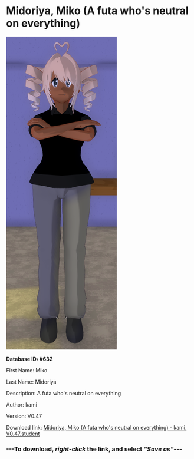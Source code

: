 # Midoriya, Miko (A futa who's neutral on everything)

<img src="https://raw.githubusercontent.com/Arbiter1223/Daigaku-Gurashi-Custom-Students/master/Students/Files/Midoriya%2C%20Miko%20(A%20futa%20who's%20neutral%20on%20everything).png" title="Midoriya, Miko (A futa who's neutral on everything) - kami, V0.47">

**Database ID: #632**

First Name: Miko

Last Name: Midoriya

Description: A futa who's neutral on everything

Author: kami

Version: V0.47

Download link: <a href="https://raw.githubusercontent.com/Arbiter1223/Daigaku-Gurashi-Custom-Students/master/Students/Files/Midoriya%2C%20Miko%20(A%20futa%20who's%20neutral%20on%20everything)%20-%20kami%2C%20V0.47.student">Midoriya, Miko (A futa who's neutral on everything) - kami, V0.47.student</a>

### ---**To download, _right-click_ the link, and select _"Save as"_**---
